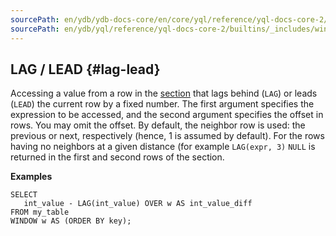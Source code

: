 ```yaml
---
sourcePath: en/ydb/ydb-docs-core/en/core/yql/reference/yql-docs-core-2/builtins/_includes/window/lag_lead.md
sourcePath: en/ydb/yql/reference/yql-docs-core-2/builtins/_includes/window/lag_lead.md
---
```

## LAG / LEAD {#lag-lead}

Accessing a value from a row in the [section](../../../syntax/window.md#partition) that lags behind (`LAG`) or leads (`LEAD`) the current row by a fixed number. The first argument specifies the expression to be accessed, and the second argument specifies the offset in rows. You may omit the offset. By default, the neighbor row is used: the previous or next, respectively (hence, 1 is assumed by default). For the rows having no neighbors at a given distance (for example `LAG(expr, 3)` `NULL` is returned in the first and second rows of the section.

**Examples**
``` yql
SELECT
   int_value - LAG(int_value) OVER w AS int_value_diff
FROM my_table
WINDOW w AS (ORDER BY key);
```
